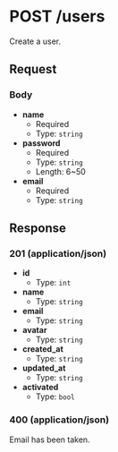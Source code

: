 # POST /users

Create a user.

## Request

### Body

- **name**
  + Required
  + Type: `string`
- **password**
  + Required
  + Type: `string`
  + Length: 6~50
- **email**
  + Required
  + Type: `string`

## Response

### 201 (application/json)

- **id**
  + Type: `int`
- **name**
  + Type: `string`
- **email**
  + Type: `string`
- **avatar**
  + Type: `string`
- **created_at**
  + Type: `string`
- **updated_at**
  + Type: `string`
- **activated**
  + Type: `bool`

### 400 (application/json)

Email has been taken.